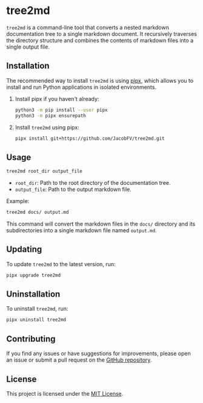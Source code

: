 # tree2md

`tree2md` is a command-line tool that converts a nested markdown documentation tree to a single markdown document. It recursively traverses the directory structure and combines the contents of markdown files into a single output file.

## Installation

The recommended way to install `tree2md` is using [pipx](https://github.com/pipxproject/pipx), which allows you to install and run Python applications in isolated environments.

1. Install pipx if you haven't already:

   ```bash
   python3 -m pip install --user pipx
   python3 -m pipx ensurepath
   ```

2. Install `tree2md` using pipx:

   ```bash
   pipx install git+https://github.com/JacobFV/tree2md.git
   ```

## Usage

```bash
tree2md root_dir output_file
```

- `root_dir`: Path to the root directory of the documentation tree.
- `output_file`: Path to the output markdown file.

Example:

```bash
tree2md docs/ output.md
```

This command will convert the markdown files in the `docs/` directory and its subdirectories into a single markdown file named `output.md`.

## Updating

To update `tree2md` to the latest version, run:

```bash
pipx upgrade tree2md
```

## Uninstallation

To uninstall `tree2md`, run:

```bash
pipx uninstall tree2md
```

## Contributing

If you find any issues or have suggestions for improvements, please open an issue or submit a pull request on the [GitHub repository](https://github.com/JacobFV/tree2md).

## License

This project is licensed under the [MIT License](LICENSE).
